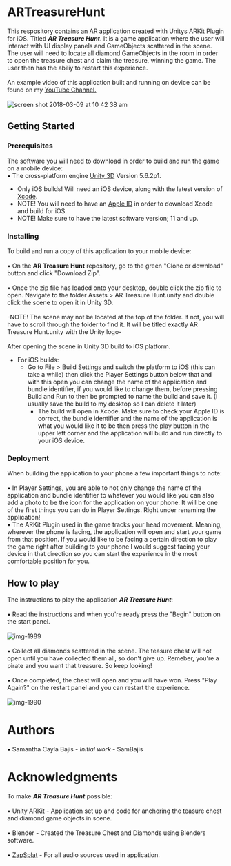 # ARTreasureHunt
This respository contains an AR application created with Unitys ARKit Plugin for iOS. Titled **_AR Treasure Hunt_**. It is a game application where the user will interact with UI display panels and GameObjects scattered in the scene. The user will need to locate all diamond GameObjects in the room in order to open the treasure chest and claim the treasure, winning the game. The user then has the abiliy to restart this experience.
<br />
<br /> An example video of this application built and running on device can be found on my [YouTube Channel.](https://www.youtube.com/watch?v=efhcD0uHics "YouTube")
<br />
<br /> ![screen shot 2018-03-09 at 10 42 38 am](https://user-images.githubusercontent.com/35173600/37215656-a0b85fe0-2386-11e8-9fcf-40d225de0723.png)

## Getting Started

### Prerequisites
The software you will need to download in order to build and run the game on a mobile device:
<br /> • The cross-platform engine [Unity 3D](https://unity3d.com/unity/qa/patch-releases/2017.1.0p4 "Unity 3D download") Version 5.6.2p1.
<br />
- Only iOS builds! Will need an iOS device, along with the latest version of [Xcode](https://developer.apple.com/download/ "Xcode 9.3 Beta").
- NOTE! You will need to have an [Apple ID](https://appleid.apple.com/account#!&page=create "Developer Account") in order to download Xcode and build for iOS.
- NOTE! Make sure to have the latest software version; 11 and up.

### Installing
To build and run a copy of this application to your mobile device:
<br />
<br /> • On the **AR Treasure Hunt** repository, go to the green "Clone or download" button and click "Download Zip".
<br />
<br /> • Once the zip file has loaded onto your desktop, double click the zip file to open. Navigate to the folder Assets > AR Treasure Hunt.unity and double click the scene to open it in Unity 3D.
<br />
<br /> -NOTE! The scene may not be located at the top of the folder. If not, you will have to scroll through the folder to find it. It will be titled exactly AR Treasure Hunt.unity with the Unity logo-
<br />
<br /> After opening the scene in Unity 3D build to iOS platform.
<br />
- For iOS builds:
   - Go to File > Build Settings and switch the platform to iOS (this can take a while) then click the Player Settings button below that and with this open you can change the name of the application and bundle identifier, if you would like to change them, before pressing Build and Run to then be prompted to name the build and save it. (I usually save the build to my desktop so I can delete it later) 
     - The build will open in Xcode. Make sure to check your Apple ID is correct, the bundle identifier and the name of the application is what you would like it to be then press the play button in the upper left corner and the application will build and run directly to your iOS device.

### Deployment
When building the application to your phone a few important things to note:
<br />
<br /> • In Player Settings, you are able to not only change the name of the application and bundle identifier to whatever you would like you can also add a photo to be the icon for the application on your phone. It will be one of the first things you can do in Player Settings. Right under renaming the application!
<br /> • The ARKit Plugin used in the game tracks your head movement. Meaning, wherever the phone is facing, the application will open and start your game from that position. If you would like to be facing a certain direction to play the game right after building to your phone I would suggest facing your device in that direction so you can start the experience in the most comfortable position for you.


## How to play
The instructions to play the application **_AR Treasure Hunt_**:
<br />
<br /> • Read the instructions and when you're ready press the "Begin" button on the start panel.
<br />
<br /> ![img-1989](https://user-images.githubusercontent.com/35173600/37216065-d8c05702-2387-11e8-9e85-182133652cc6.png)
<br /> 
<br /> • Collect all diamonds scattered in the scene. The teasure chest will not open until you have collected them all, so don't give up. Remeber, you're a pirate and you want that treasure. So keep looking!
<br />
<br /> • Once completed, the chest will open and you will have won. Press "Play Again?" on the restart panel and you can restart the experience.
<br />
<br /> 
![img-1990](https://user-images.githubusercontent.com/35173600/37216159-1a8cd890-2388-11e8-903a-86923eaaae21.png)
# Authors
• Samantha Cayla Bajis - _Initial work_ - SamBajis

# Acknowledgments
To make **_AR Treasure Hunt_** possible:
<br /> 
<br /> • Unity ARKit - Application set up and code for anchoring the teasure chest and diamond game objects in scene.
<br /> 
<br /> • Blender - Created the Treasure Chest and Diamonds using Blenders software.
<br /> 
<br /> • [ZapSplat](https://www.zapsplat.com/sound-effect-category/game-sounds/ "Soundwebsite") - For all audio sources used in application.

